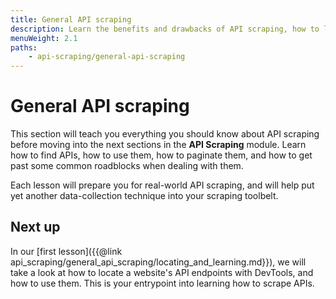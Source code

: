 ```yaml
---
title: General API scraping
description: Learn the benefits and drawbacks of API scraping, how to locate an API, how to utilize its features, and how to work around common roadblocks.
menuWeight: 2.1
paths:
    - api-scraping/general-api-scraping
---
```


# [](#general-api-scraping) General API scraping

This section will teach you everything you should know about API scraping before moving into the next sections in the **API Scraping** module. Learn how to find APIs, how to use them, how to paginate them, and how to get past some common roadblocks when dealing with them.

Each lesson will prepare you for real-world API scraping, and will help put yet another data-collection technique into your scraping toolbelt.

## [](#next) Next up

In our [first lesson]({{@link api_scraping/general_api_scraping/locating_and_learning.md}}), we will take a look at how to locate a website's API endpoints with DevTools, and how to use them. This is your entrypoint into learning how to scrape APIs.
